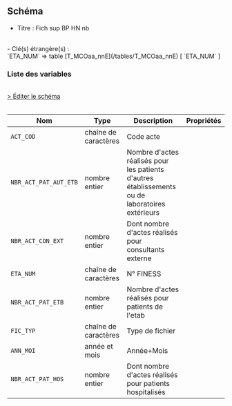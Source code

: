 ## Schéma

- Titre : Fich sup BP HN nb
<br />
- Clé(s) étrangère(s) : <br />
`ETA_NUM` => table [T_MCOaa_nnE](/tables/T_MCOaa_nnE) [ `ETA_NUM` ]<br />

### Liste des variables
<br />
<div>
    <a href="https://gitlab.com/healthdatahub/schema-snds/edit/master/schemas/PMSI/PMSI%20MCO/T_MCOaa_nnSUP_BPHNA.json"  
    arget="_blank" rel="noopener noreferrer">> Éditer le schéma</a>
    <OutboundLink />
</div>
<br />

Nom|Type|Description|Propriétés
-|-|-|-
`ACT_COD`|chaîne de caractères|Code acte||
`NBR_ACT_PAT_AUT_ETB`|nombre entier|Nombre d&#x27;actes réalisés pour les patients d&#x27;autres établissements ou de laboratoires extérieurs||
`NBR_ACT_CON_EXT`|nombre entier|Dont nombre d&#x27;actes réalisés pour consultants externe||
`ETA_NUM`|chaîne de caractères|N° FINESS||
`NBR_ACT_PAT_ETB`|nombre entier|Nombre d&#x27;actes réalisés pour patients de l&#x27;etab||
`FIC_TYP`|chaîne de caractères|Type de fichier||
`ANN_MOI`|année et mois|Année+Mois||
`NBR_ACT_PAT_HOS`|nombre entier|Dont nombre d&#x27;actes réalisés pour patients hospitalisés||

